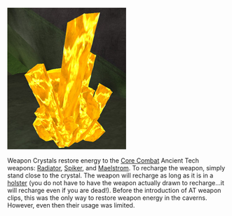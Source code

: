 ![](../images/Weapon_crystal.jpg "Weapon_crystal.jpg")

Weapon Crystals restore energy to the [Core Combat](Core_Combat.md) Ancient Tech
weapons: [Radiator](../weapons/Radiator.md), [Spiker](../weapons/Spiker.md), and
[Maelstrom](../weapons/Maelstrom.md). To recharge the weapon, simply stand close
to the crystal. The weapon will recharge as long as it is in a
[holster](../etc/Holster.md) (you do not have to have the weapon actually drawn
to recharge...it will recharge even if you are dead!). Before the introduction
of AT weapon clips, this was the only way to restore weapon energy in the
caverns. However, even then their usage was limited.





